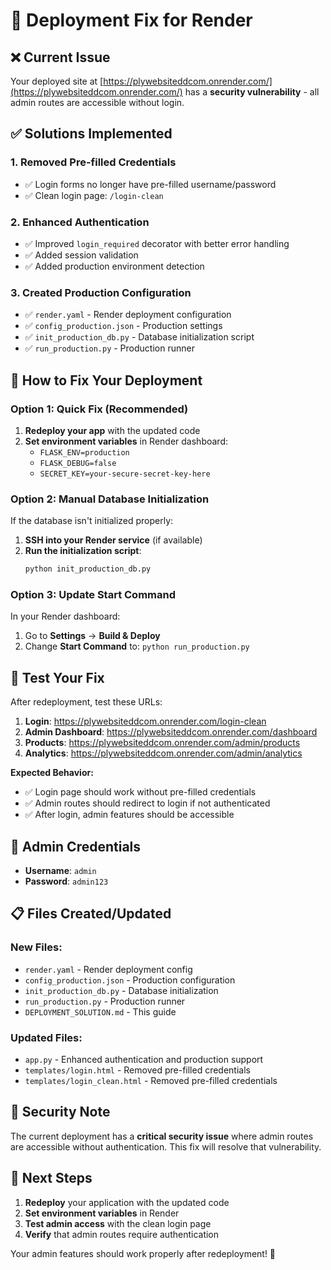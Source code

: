 # 🚀 Deployment Fix for Render

## ❌ **Current Issue**
Your deployed site at [https://plywebsiteddcom.onrender.com/](https://plywebsiteddcom.onrender.com/) has a **security vulnerability** - all admin routes are accessible without login.

## ✅ **Solutions Implemented**

### **1. Removed Pre-filled Credentials**
- ✅ Login forms no longer have pre-filled username/password
- ✅ Clean login page: `/login-clean`

### **2. Enhanced Authentication**
- ✅ Improved `login_required` decorator with better error handling
- ✅ Added session validation
- ✅ Added production environment detection

### **3. Created Production Configuration**
- ✅ `render.yaml` - Render deployment configuration
- ✅ `config_production.json` - Production settings
- ✅ `init_production_db.py` - Database initialization script
- ✅ `run_production.py` - Production runner

## 🔧 **How to Fix Your Deployment**

### **Option 1: Quick Fix (Recommended)**
1. **Redeploy your app** with the updated code
2. **Set environment variables** in Render dashboard:
   - `FLASK_ENV=production`
   - `FLASK_DEBUG=false`
   - `SECRET_KEY=your-secure-secret-key-here`

### **Option 2: Manual Database Initialization**
If the database isn't initialized properly:

1. **SSH into your Render service** (if available)
2. **Run the initialization script**:
   ```bash
   python init_production_db.py
   ```

### **Option 3: Update Start Command**
In your Render dashboard:
1. Go to **Settings** → **Build & Deploy**
2. Change **Start Command** to: `python run_production.py`

## 🧪 **Test Your Fix**

After redeployment, test these URLs:

1. **Login**: https://plywebsiteddcom.onrender.com/login-clean
2. **Admin Dashboard**: https://plywebsiteddcom.onrender.com/dashboard
3. **Products**: https://plywebsiteddcom.onrender.com/admin/products
4. **Analytics**: https://plywebsiteddcom.onrender.com/admin/analytics

**Expected Behavior:**
- ✅ Login page should work without pre-filled credentials
- ✅ Admin routes should redirect to login if not authenticated
- ✅ After login, admin features should be accessible

## 🔐 **Admin Credentials**
- **Username**: `admin`
- **Password**: `admin123`

## 📋 **Files Created/Updated**

### **New Files:**
- `render.yaml` - Render deployment config
- `config_production.json` - Production configuration
- `init_production_db.py` - Database initialization
- `run_production.py` - Production runner
- `DEPLOYMENT_SOLUTION.md` - This guide

### **Updated Files:**
- `app.py` - Enhanced authentication and production support
- `templates/login.html` - Removed pre-filled credentials
- `templates/login_clean.html` - Removed pre-filled credentials

## 🚨 **Security Note**
The current deployment has a **critical security issue** where admin routes are accessible without authentication. This fix will resolve that vulnerability.

## 🎯 **Next Steps**
1. **Redeploy** your application with the updated code
2. **Set environment variables** in Render
3. **Test admin access** with the clean login page
4. **Verify** that admin routes require authentication

Your admin features should work properly after redeployment! 🎉
